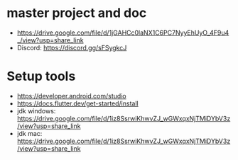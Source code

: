 # master project and doc

- https://drive.google.com/file/d/1jGAHCc0laNX1C6PC7NyyEhUyO_4F9u4_/view?usp=share_link
- Discord: https://discord.gg/sFSygkcJ

# Setup tools

- https://developer.android.com/studio
- https://docs.flutter.dev/get-started/install
- jdk windows: https://drive.google.com/file/d/1iz8SsrwiKhwvZJ_wGWxqxNjTMiDYbV3z/view?usp=share_link
- jdk mac: https://drive.google.com/file/d/1iz8SsrwiKhwvZJ_wGWxqxNjTMiDYbV3z/view?usp=share_link